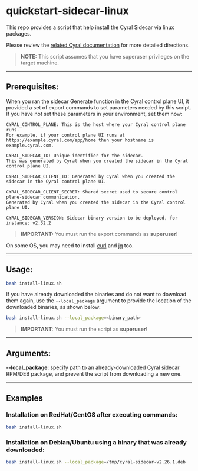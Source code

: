 # quickstart-sidecar-linux

This repo provides a script that help install the Cyral Sidecar via linux packages.

Please review the [related Cyral documentation](https://cyral.com/docs/sidecars/linux/install)
for more detailed directions.

> **NOTE:** This script assumes that you have superuser privileges on the target machine.

---

## Prerequisites:

When you ran the sidecar Generate function in the Cyral control plane UI, it provided a set 
of export commands to set parameters needed by this script. If you have not set these parameters 
in your environment, set them now:

    CYRAL_CONTROL_PLANE: This is the host where your Cyral control plane runs. 
    For example, if your control plane UI runs at https://example.cyral.com/app/home then your hostname is example.cyral.com.

    CYRAL_SIDECAR_ID: Unique identifier for the sidecar. 
    This was generated by Cyral when you created the sidecar in the Cyral control plane UI.

    CYRAL_SIDECAR_CLIENT_ID: Generated by Cyral when you created the sidecar in the Cyral control plane UI.

    CYRAL_SIDECAR_CLIENT_SECRET: Shared secret used to secure control plane-sidecar communication. 
    Generated by Cyral when you created the sidecar in the Cyral control plane UI.

    CYRAL_SIDECAR_VERSION: Sidecar binary version to be deployed, for instance: v2.32.2

> **IMPORTANT:** You must run the export commands as **superuser**!

On some OS, you may need to install [curl](https://curl.se/download.html) and [jq](https://stedolan.github.io/jq/download/) too.

---

## Usage:

```bash
bash install-linux.sh
```

If you have already downloaded the binaries and do not want to download them again, use the `--local_package` argument to provide the location of the downloaded binaries, as shown below:

```bash
bash install-linux.sh --local_package=<binary_path>
```

> **IMPORTANT:** You must run the script as **superuser**!

---

## Arguments:

**--local_package**: specify path to an already-downloaded Cyral sidecar RPM/DEB package, and prevent the script from downloading a new one.

---

## Examples

### Installation on RedHat/CentOS after executing commands:

```bash
bash install-linux.sh
```

### Installation on Debian/Ubuntu using a binary that was already downloaded:

```bash
bash install-linux.sh --local_package=/tmp/cyral-sidecar-v2.26.1.deb
```